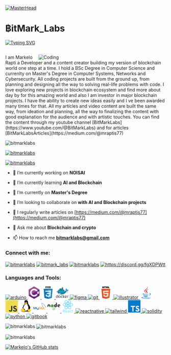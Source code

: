 [![MasterHead](https://3.bp.blogspot.com/-IQUQ_T_ZJ5s/WpP5i6dTRoI/AAAAAAAAADc/pOmz7CDfIrkCNv62cy6JDuSH7j-DGYN8QCLcBGAs/s1600/what-is-the-blockchain.jpg)](https://bitmarklabs.com)


# ฿itMark_Labs

[![Typing SVG](https://readme-typing-svg.demolab.com/?lines=Front_End_and_Back_End_Developer;Blockchain_Developer;Passionate_for_cybersecurity_and_AI)](https://git.io/typing-svg)
##
<img align="right" alt="Coding" width="400" src="https://cdn.dribbble.com/users/1162077/screenshots/3848914/programmer.gif">
I am Markelo Rapti a Developer and a content creator building my version of blockchain world one step at a time. I hold a BSc Degree in Computer Science and currenlty on Master's Degree in Computer Systems, Networks and Cybersecurity. All coding projects are built from the ground up, from planning and designing all the way to solving real-life problems with code. I love exploring new projects in blockchain ecosystem and find more about day by for this amazing world and also I am investor in major blockchain projects. I have the ability to create new ideas easily and I ve been awarded many times for that. All my articles and video content are built the same way, from ideation and planning, all the way to finalizing the content with good explanation for the audience and with artistic touches. You can find the content through my youtube channel [BitMarkLabs](https://www.youtube.com/@BitMarkLabs) and for articles [BitMarkLabsArticles](https://medium.com/@mraptis77)



<p align="left"> <img src="https://komarev.com/ghpvc/?username=bitmarklabs&label=Profile%20views&color=0e75b6&style=flat" alt="bitmarklabs" /> </p>

<p align="left"> <a href="https://github.com/ryo-ma/github-profile-trophy"><img src="https://github-profile-trophy.vercel.app/?username=bitmarklabs" alt="bitmarklabs" /></a> </p>

<p align="left"> <a href="https://twitter.com/bitmarklabs" target="blank"><img src="https://img.shields.io/twitter/follow/bitmarklabs?logo=twitter&style=for-the-badge" alt="bitmarklabs" /></a> </p>

- 🔭 I’m currently working on **NOISAI**

- 🌱 I’m currently learning **AI and Blockchain**
  
- 🌱 I’m currently on **Master's Degree**

- 👯 I’m looking to collaborate on **with AI and Blockchain projects**

- 📝 I regularly write articles on [https://medium.com/@mraptis77](https://medium.com/@mraptis77)

- 💬 Ask me about **Blockchain and crypto**

- 📫 How to reach me **bitmarklabs@gmail.com**

<h3 align="left">Connect with me:</h3>
<p align="left">
<a href="https://twitter.com/bitmarklabs" target="blank"><img align="center" src="https://raw.githubusercontent.com/rahuldkjain/github-profile-readme-generator/master/src/images/icons/Social/twitter.svg" alt="bitmarklabs" height="30" width="40" /></a>
<a href="https://instagram.com/bitmark_labs" target="blank"><img align="center" src="https://raw.githubusercontent.com/rahuldkjain/github-profile-readme-generator/master/src/images/icons/Social/instagram.svg" alt="bitmark_labs" height="30" width="40" /></a>
<a href="https://www.youtube.com/c/bitmarklabs" target="blank"><img align="center" src="https://raw.githubusercontent.com/rahuldkjain/github-profile-readme-generator/master/src/images/icons/Social/youtube.svg" alt="bitmarklabs" height="30" width="40" /></a>
<a href="https://discord.gg/https://discord.gg/fgXDPWtt" target="blank"><img align="center" src="https://raw.githubusercontent.com/rahuldkjain/github-profile-readme-generator/master/src/images/icons/Social/discord.svg" alt="https://discord.gg/fgXDPWtt" height="30" width="40" /></a>
</p>

<h3 align="left">Languages and Tools:</h3>
<p align="left"> <a href="https://www.arduino.cc/" target="_blank" rel="noreferrer"> <img src="https://cdn.worldvectorlogo.com/logos/arduino-1.svg" alt="arduino" width="40" height="40"/> </a> <a href="https://www.w3schools.com/cs/" target="_blank" rel="noreferrer"> <img src="https://raw.githubusercontent.com/devicons/devicon/master/icons/csharp/csharp-original.svg" alt="csharp" width="40" height="40"/> </a> <a href="https://www.w3schools.com/css/" target="_blank" rel="noreferrer"> <img src="https://raw.githubusercontent.com/devicons/devicon/master/icons/css3/css3-original-wordmark.svg" alt="css3" width="40" height="40"/> </a> <a href="https://www.docker.com/" target="_blank" rel="noreferrer"> <img src="https://raw.githubusercontent.com/devicons/devicon/master/icons/docker/docker-original-wordmark.svg" alt="docker" width="40" height="40"/> </a> <a href="https://www.figma.com/" target="_blank" rel="noreferrer"> <img src="https://www.vectorlogo.zone/logos/figma/figma-icon.svg" alt="figma" width="40" height="40"/> </a> <a href="https://git-scm.com/" target="_blank" rel="noreferrer"> <img src="https://www.vectorlogo.zone/logos/git-scm/git-scm-icon.svg" alt="git" width="40" height="40"/> </a> <a href="https://www.w3.org/html/" target="_blank" rel="noreferrer"> <img src="https://raw.githubusercontent.com/devicons/devicon/master/icons/html5/html5-original-wordmark.svg" alt="html5" width="40" height="40"/> </a> <a href="https://www.adobe.com/in/products/illustrator.html" target="_blank" rel="noreferrer"> <img src="https://www.vectorlogo.zone/logos/adobe_illustrator/adobe_illustrator-icon.svg" alt="illustrator" width="40" height="40"/> </a> <a href="https://www.java.com" target="_blank" rel="noreferrer"> <img src="https://raw.githubusercontent.com/devicons/devicon/master/icons/java/java-original.svg" alt="java" width="40" height="40"/> </a> <a href="https://developer.mozilla.org/en-US/docs/Web/JavaScript" target="_blank" rel="noreferrer"> <img src="https://raw.githubusercontent.com/devicons/devicon/master/icons/javascript/javascript-original.svg" alt="javascript" width="40" height="40"/> </a> <a href="https://www.linux.org/" target="_blank" rel="noreferrer"> <img src="https://raw.githubusercontent.com/devicons/devicon/master/icons/linux/linux-original.svg" alt="linux" width="40" height="40"/> </a> <a href="https://www.mysql.com/" target="_blank" rel="noreferrer"> <img src="https://raw.githubusercontent.com/devicons/devicon/master/icons/mysql/mysql-original-wordmark.svg" alt="mysql" width="40" height="40"/> </a> <a href="https://nodejs.org" target="_blank" rel="noreferrer"> <img src="https://raw.githubusercontent.com/devicons/devicon/master/icons/nodejs/nodejs-original-wordmark.svg" alt="nodejs" width="40" height="40"/> </a> <a href="https://reactjs.org/" target="_blank" rel="noreferrer"> <img src="https://raw.githubusercontent.com/devicons/devicon/master/icons/react/react-original-wordmark.svg" alt="react" width="40" height="40"/> </a> <a href="https://reactnative.dev/" target="_blank" rel="noreferrer"> <img src="https://reactnative.dev/img/header_logo.svg" alt="reactnative" width="40" height="40"/> </a> <a href="https://tailwindcss.com/" target="_blank" rel="noreferrer"> <img src="https://www.vectorlogo.zone/logos/tailwindcss/tailwindcss-icon.svg" alt="tailwind" width="40" height="40"/> </a> <a href="https://www.typescriptlang.org/" target="_blank" rel="noreferrer"> <img src="https://raw.githubusercontent.com/devicons/devicon/master/icons/typescript/typescript-original.svg" alt="typescript" width="40" height="40"/> </a> <a href="https://soliditylang.org/" target="_blank" rel="noreferrer"> <img src="https://www.vectorlogo.zone/logos/solidity/solidity-icon.svg" alt="solidity" width="40" height="40"/> </a> <a href="https://www.python.org/" target="_blank" rel="noreferrer"> <img src="https://www.vectorlogo.zone/logos/python/python-icon.svg" alt="python" width="40" height="40"/> </a> <a href="https://www.gitbook.com/" target="_blank" rel="noreferrer"> <img src="https://www.vectorlogo.zone/logos/gitbook/gitbook-ar21.svg" alt="gitbook" width="40" height="40"/> </a>  </p> 

<p><img align="left" src="https://github-readme-stats.vercel.app/api/top-langs?username=bitmarklabs&show_icons=true&locale=en&layout=compact" alt="bitmarklabs" /></p>

<p>&nbsp;<img align="center" src="https://github-readme-stats.vercel.app/api?username=bitmarklabs&show_icons=true&locale=en" alt="bitmarklabs" /></p>

<p><img align="center" src="https://github-readme-streak-stats.herokuapp.com/?user=bitmarklabs&" alt="bitmarklabs" /></p>

[![Markelo's GitHub stats](https://github-readme-stats.vercel.app/api?username=BitMarkLabs&show_icons=true&theme=tokyonight)](https://github.com/BitMarkLabs/github-readme-stats)

